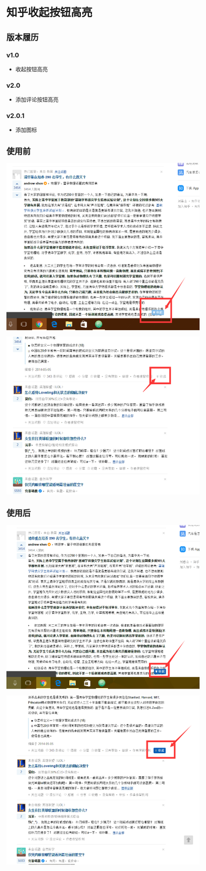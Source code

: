 # 知乎收起按钮高亮

## 版本履历

### v1.0
- 收起按钮高亮

### v2.0
- 添加评论按钮高亮

### v2.0.1
- 添加图标

## 使用前
![](pic/before1.png)  

![](pic/before2.png)  

## 使用后
![](pic/after1.png)  

![](pic/after2.png)
